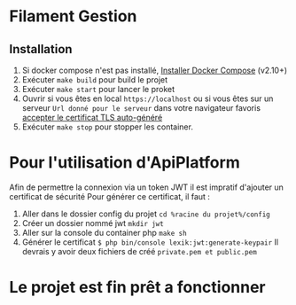 # Filament Gestion

## Installation

1. Si docker compose n'est pas installé, [Installer Docker Compose](https://docs.docker.com/compose/install/) (v2.10+)
2. Exécuter `make build` pour build le projet
3. Exécuter `make start` pour lancer le proket
4. Ouvrir si vous êtes en local `https://localhost` ou si vous êtes sur un serveur `Url donné pour le serveur`  dans votre navigateur favoris [accepter le certificat TLS auto-généré](https://stackoverflow.com/a/15076602/1352334)
5. Exécuter `make stop` pour stopper les container.

# Pour l'utilisation d'ApiPlatform

Afin de permettre la connexion via un token JWT il est impratif d'ajouter un certificat de sécurité
Pour générer ce certificat, il faut :
1. Aller dans le dossier config du projet  `cd %racine du projet%/config`
2. Créer un dossier nommé jwt `mkdir jwt`
3. Aller sur la console du container php `make sh`
4. Générer le certificat `$ php bin/console lexik:jwt:generate-keypair`
Il devrais y avoir deux fichiers de créé `private.pem et public.pem`

# Le projet est fin prêt a fonctionner